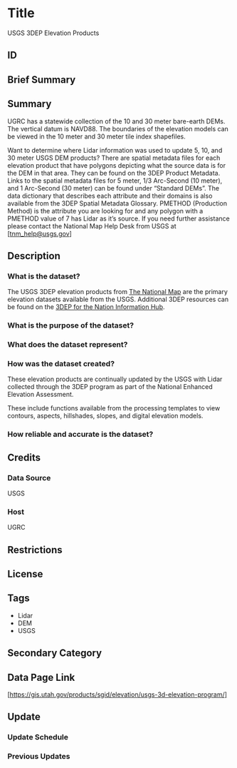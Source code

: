 # Title

USGS 3DEP Elevation Products

## ID

## Brief Summary

## Summary

UGRC has a statewide collection of the 10 and 30 meter bare-earth DEMs. The vertical datum is NAVD88. The boundaries of the elevation models can be viewed in the 10 meter and 30 meter tile index shapefiles.

Want to determine where Lidar information was used to update 5, 10, and 30 meter USGS DEM products? There are spatial metadata files for each elevation product that have polygons depicting what the source data is for the DEM in that area. They can be found on the 3DEP Product Metadata. Links to the spatial metadata files for 5 meter, 1/3 Arc-Second (10 meter), and 1 Arc-Second (30 meter) can be found under “Standard DEMs”. The data dictionary that describes each attribute and their domains is also available from the 3DEP Spatial Metadata Glossary. PMETHOD (Production Method) is the attribute you are looking for and any polygon with a PMETHOD value of 7 has Lidar as it’s source. If you need further assistance please contact the National Map Help Desk from USGS at [tnm_help@usgs.gov]

## Description

### What is the dataset?

The USGS 3DEP elevation products from [The National Map](https://apps.nationalmap.gov/downloader/) are the primary elevation datasets available from the USGS. Additional 3DEP resources can be found on the [3DEP for the Nation Information Hub](https://experience.arcgis.com/experience/c4b8f5ed7aa84fe0afd6c1dff1fb93e1).

### What is the purpose of the dataset?

### What does the dataset represent?

### How was the dataset created?

These elevation products are continually updated by the USGS with Lidar collected through the 3DEP program as part of the National Enhanced Elevation Assessment.

These include functions available from the processing templates to view contours, aspects, hillshades, slopes, and digital elevation models.

### How reliable and accurate is the dataset?

## Credits

### Data Source

USGS

### Host

UGRC

## Restrictions

## License

## Tags

- Lidar
- DEM
- USGS

## Secondary Category

## Data Page Link

[https://gis.utah.gov/products/sgid/elevation/usgs-3d-elevation-program/]

## Update

### Update Schedule

### Previous Updates
